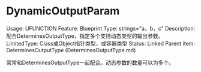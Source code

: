 # DynamicOutputParam

Usage: UFUNCTION
Feature: Blueprint
Type: strings="a，b，c"
Description: 配合DeterminesOutputType，指定多个支持动态类型的输出参数。
LimitedType: Class或Object指针类型，或容器类型
Status: Linked
Parent item: DeterminesOutputType (DeterminesOutputType.md)

常常和DeterminesOutputType一起配合。动态参数的数量可以为多个。